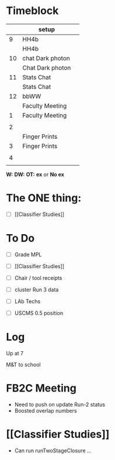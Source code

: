# Timeblock

|     | setup            |     |
| --- | ---------------- | --- |
| 9   | HH4b             |     |
|     | HH4b             |     |
| 10  | chat Dark photon |     |
|     | Chat Dark photon |     |
| 11  | Stats Chat       |     |
|     | Stats Chat       |     |
| 12  | bbWW             |     |
|     | Faculty Meeting  |     |
| 1   | Faculty Meeting  |     |
|     |                  |     |
| 2   |                  |     |
|     | Finger Prints    |     |
| 3   | Finger Prints    |     |
|     |                  |     |
| 4   |                  |     |
|     |                  |     |

**W:**
**DW:**
**OT:**
**ex** or **No ex**

# The ONE thing: 
- [ ] [[Classifier Studies]]


# To Do
- [ ] Grade MPL
- [ ] [[Classifier Studies]]
- [ ] Chair / tool receipts
- [ ] cluster Run 3 data
- [ ] LAb Techs
- [ ] USCMS 0.5 position


# Log

Up at 7

M&T to school

# FB2C Meeting
- Need to push on update Run-2 status
- Boosted overlap numbers

# [[Classifier Studies]]
- Can run runTwoStageClosure ... 